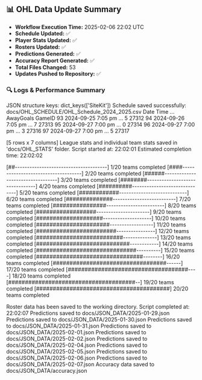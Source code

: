 ## 📊 OHL Data Update Summary
- **Workflow Execution Time:** 2025-02-06 22:02 UTC
- **Schedule Updated:** ✅
- **Player Stats Updated:** ✅
- **Rosters Updated:** ✅
- **Predictions Generated:** ✅
- **Accuracy Report Generated:** ✅
- **Total Files Changed:** 53
- **Updates Pushed to Repository:** ✅

### 🔍 Logs & Performance Summary
JSON structure keys: dict_keys(['SiteKit'])
Schedule saved successfully: docs/OHL_SCHEDULE/OHL_Schedule_2024_2025.csv
         Date     Time  ... AwayGoals GameID
93 2024-09-25  7:05 pm  ...         5  27312
94 2024-09-26  7:05 pm  ...         7  27313
95 2024-09-27  7:00 pm  ...         0  27314
96 2024-09-27  7:00 pm  ...         3  27316
97 2024-09-27  7:00 pm  ...         5  27317

[5 rows x 7 columns]
League stats and individual team stats saved in 'docs/OHL_STATS' folder.
Script started at: 22:02:01
Estimated completion time: 22:02:02

[##--------------------------------------] 1/20 teams completed[####------------------------------------] 2/20 teams completed[######----------------------------------] 3/20 teams completed[########--------------------------------] 4/20 teams completed[##########------------------------------] 5/20 teams completed[############----------------------------] 6/20 teams completed[##############--------------------------] 7/20 teams completed[################------------------------] 8/20 teams completed[##################----------------------] 9/20 teams completed[####################--------------------] 10/20 teams completed[######################------------------] 11/20 teams completed[########################----------------] 12/20 teams completed[##########################--------------] 13/20 teams completed[############################------------] 14/20 teams completed[##############################----------] 15/20 teams completed[################################--------] 16/20 teams completed[##################################------] 17/20 teams completed[####################################----] 18/20 teams completed[######################################--] 19/20 teams completed[########################################] 20/20 teams completed

Roster data has been saved to the working directory.
Script completed at: 22:02:07
Predictions saved to docs/JSON_DATA/2025-01-29.json
Predictions saved to docs/JSON_DATA/2025-01-30.json
Predictions saved to docs/JSON_DATA/2025-01-31.json
Predictions saved to docs/JSON_DATA/2025-02-01.json
Predictions saved to docs/JSON_DATA/2025-02-02.json
Predictions saved to docs/JSON_DATA/2025-02-04.json
Predictions saved to docs/JSON_DATA/2025-02-05.json
Predictions saved to docs/JSON_DATA/2025-02-06.json
Predictions saved to docs/JSON_DATA/2025-02-07.json
Accuracy data saved to docs/JSON_DATA/accuracy.json
